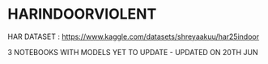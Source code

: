 # HARINDOORVIOLENT

HAR DATASET : https://www.kaggle.com/datasets/shreyaakuu/har25indoor

3 NOTEBOOKS WITH MODELS YET TO UPDATE - UPDATED ON 20TH JUN 


